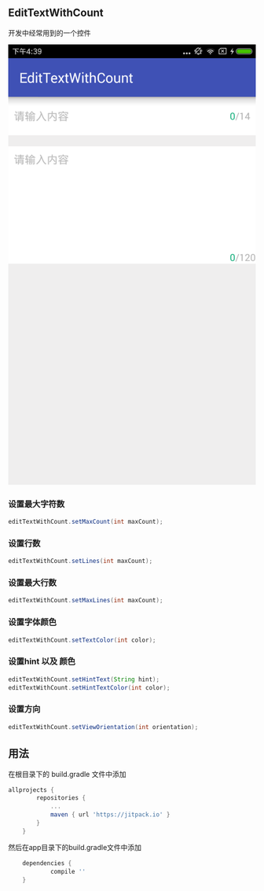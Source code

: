 ## EditTextWithCount

开发中经常用到的一个控件

![img](img/img.png)

### 设置最大字符数

```java
editTextWithCount.setMaxCount(int maxCount);
```

### 设置行数

```java
editTextWithCount.setLines(int maxCount);
```

### 设置最大行数

```java
editTextWithCount.setMaxLines(int maxCount);
```

### 设置字体颜色

```java
editTextWithCount.setTextColor(int color);
```

### 设置hint 以及 颜色

```java
editTextWithCount.setHintText(String hint);
editTextWithCount.setHintTextColor(int color);
```

### 设置方向

```java
editTextWithCount.setViewOrientation(int orientation);
```

## 用法

在根目录下的 build.gradle 文件中添加

```groovy
allprojects {
		repositories {
			...
			maven { url 'https://jitpack.io' }
		}
	}
```

然后在app目录下的build.gradle文件中添加

```groovy
	dependencies {
	        compile ''
	}
```